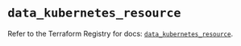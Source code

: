 # `data_kubernetes_resource`

Refer to the Terraform Registry for docs: [`data_kubernetes_resource`](https://registry.terraform.io/providers/hashicorp/kubernetes/2.26.0/docs/data-sources/resource).
